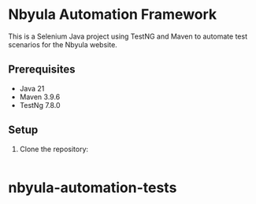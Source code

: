# Nbyula Automation Framework

This is a Selenium Java project using TestNG and Maven to automate test scenarios for the Nbyula website.

## Prerequisites
- Java 21
- Maven 3.9.6
- TestNg 7.8.0

## Setup
1. Clone the repository:
   ```bash
   

# nbyula-automation-tests